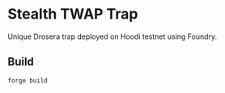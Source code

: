 # Stealth TWAP Trap

Unique Drosera trap deployed on Hoodi testnet using Foundry.

## Build
```bash
forge build
